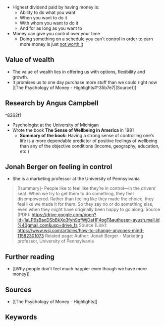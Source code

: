 - Highest dividend paid by having money is:
	- Ability to do what you want
	- When you want to do it
	- With whom you want to do it
	- And for as long as you want to
- Money can give you control over your time
	- Doing something on a schedule you can't control in order to earn more money is just <u>not worth it</u>

## Value of wealth
- The value of wealth lies in offering us with options, flexibility and growth.
- It promises us to one day purchase more stuff than we could right now [[The Psychology of Money - Highlights#^35b7e7|(Source)]]

## Research by Angus Campbell

^8262f1

- Psychologist at the University of Michigan
- Wrote the book **The Sense of Wellbeing in America** in 1981
	- **Summary of the book:** Having a strong sense of controlling one's life is a more dependable predictor of positive feelings of wellbeing than any of the objective conditions (income, geography, education, etc.)

## Jonah Berger on feeling in control
- She is a marketing professor at the University of Pennsylvania

> [!summary]-  People like to feel like they’re in control—in the drivers’ seat. When we try to get them to do something, they feel disempowered. Rather than feeling like they made the choice, they feel like we made it for them. So they say no or do something else, even when they might have originally been happy to go along.
> Source (PDF): https://drive.google.com/open?id=1aLP6sBaoDSbBkXq3fyh9qfWjDaHF4pgT&authuser=ayush.mail.id%40gmail.com&usp=drive_fs
> Source (Link): https://www.wsj.com/articles/how-to-change-anyones-mind-11582301073
> Related page:
> Author: Jonah Berger - Marketing professor, University of Pennsylvania

## Further reading
- [[Why people don't feel much happier even though we have more money]]

## Sources
- [[The Psychology of Money - Highlights]]
## Keywords
